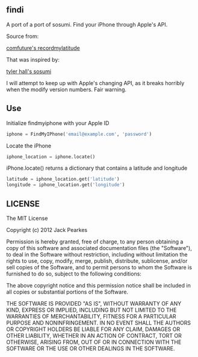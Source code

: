 findi
-------

A port of a port of sosumi. Find your iPhone through Apple's API.

Source from:

[comfuture's recordmylatitude](https://github.com/comfuture/recordmylatitude/blob/master/findmyiphone/__init__.py)

That was inspired by:

[tyler hall's sosumi](https://github.com/tylerhall/sosumi)

I will attempt to keep up with Apple's changing API, as it breaks horribly when the modify version numbers. Fair warning.

Use
-------

Initialize findmyiphone with your Apple ID

```python
iphone = FindMyIPhone('email@example.com', 'password')
```
Locate the iPhone

```python
iphone_location = iphone.locate()
```

iPhone.locate() returns a dictionary that contains a latitude and longitude

```python
latitude = iphone_location.get('latitude')
longitude = iphone_location.get('longitude')
```


LICENSE
-------

The MIT License

Copyright (c) 2012 Jack Pearkes

Permission is hereby granted, free of charge, to any person obtaining a copy of this software and associated documentation files (the "Software"), to deal in the Software without restriction, including without limitation the rights to use, copy, modify, merge, publish, distribute, sublicense, and/or sell copies of the Software, and to permit persons to whom the Software is furnished to do so, subject to the following conditions:

The above copyright notice and this permission notice shall be included in all copies or substantial portions of the Software.

THE SOFTWARE IS PROVIDED "AS IS", WITHOUT WARRANTY OF ANY KIND, EXPRESS OR IMPLIED, INCLUDING BUT NOT LIMITED TO THE WARRANTIES OF MERCHANTABILITY, FITNESS FOR A PARTICULAR PURPOSE AND NONINFRINGEMENT. IN NO EVENT SHALL THE AUTHORS OR COPYRIGHT HOLDERS BE LIABLE FOR ANY CLAIM, DAMAGES OR OTHER LIABILITY, WHETHER IN AN ACTION OF CONTRACT, TORT OR OTHERWISE, ARISING FROM, OUT OF OR IN CONNECTION WITH THE SOFTWARE OR THE USE OR OTHER DEALINGS IN THE SOFTWARE.

